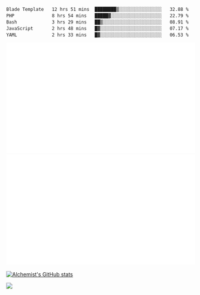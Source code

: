 <!--START_SECTION:waka-->

```txt
Blade Template   12 hrs 51 mins  ████████▒░░░░░░░░░░░░░░░░   32.88 %
PHP              8 hrs 54 mins   █████▓░░░░░░░░░░░░░░░░░░░   22.79 %
Bash             3 hrs 29 mins   ██▒░░░░░░░░░░░░░░░░░░░░░░   08.91 %
JavaScript       2 hrs 48 mins   █▓░░░░░░░░░░░░░░░░░░░░░░░   07.17 %
YAML             2 hrs 33 mins   █▓░░░░░░░░░░░░░░░░░░░░░░░   06.53 %
```

<!--END_SECTION:waka-->

![](https://raw.githubusercontent.com/DrMaxis/github-stats-transparent/output/generated/overview.svg)
![](https://raw.githubusercontent.com/DrMaxis/github-stats-transparent/output/generated/languages.svg)

[![Alchemist's GitHub stats](https://github-readme-stats.vercel.app/api?username=DrMaxis&show_icons=true&theme=outrun&count_private=true)](#)
 
<a href="https://count.getloli.com/"><img src="https://count.getloli.com/get/@:maxis-the-alchemist?theme=rule34"></a>
<!-- https://count.getloli.com/get/@alchemist?theme=rule34 -->
<br>
